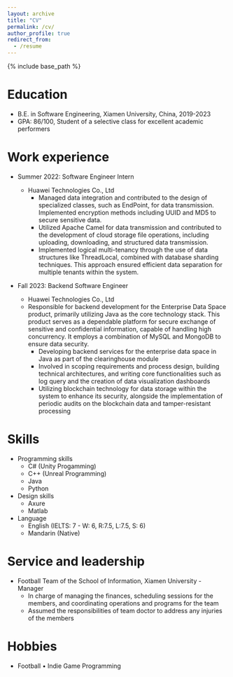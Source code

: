 ```yaml
---
layout: archive
title: "CV"
permalink: /cv/
author_profile: true
redirect_from:
  - /resume
---
```


{% include base_path %}

Education
======
* B.E. in Software Engineering, Xiamen University, China, 2019-2023
* GPA: 86/100, Student of a selective class for excellent academic performers


Work experience
======
* Summer 2022: Software Engineer Intern
  * Huawei Technologies Co., Ltd
    *  Managed data integration and contributed to the design of specialized classes, such as EndPoint, for data transmission. Implemented encryption methods including UUID and MD5 to secure sensitive data.
    *	Utilized Apache Camel for data transmission and contributed to the development of cloud storage file operations, including uploading, downloading, and structured data transmission.
    *	Implemented logical multi-tenancy through the use of data structures like ThreadLocal, combined with database sharding techniques. This approach ensured efficient data separation for multiple tenants within the system.


* Fall 2023: Backend Software Engineer 
  * Huawei Technologies Co., Ltd
  * Responsible for backend development for the Enterprise Data Space product, primarily utilizing Java as the core technology stack.  This product serves as a dependable platform for secure exchange of sensitive and confidential information, capable of handling high concurrency.  It employs a combination of MySQL and MongoDB to ensure data security.
    *	Developing backend services for the enterprise data space in Java as part of the clearinghouse module
    *	Involved in scoping requirements and process design, building technical architectures, and writing core functionalities such as log query and the creation of data visualization dashboards
    *	Utilizing blockchain technology for data storage within the system to enhance its security, alongside the implementation of periodic audits on the blockchain data and tamper-resistant processing

  
Skills
======
* Programming skills
  * C# (Unity Progamming)
  * C++ (Unreal Programming)
  * Java
  * Python
* Design skills
  * Axure
  * Matlab
* Language
  *  English (IELTS: 7 - W: 6, R:7.5, L:7.5, S: 6)
  *  Mandarin (Native)


  
Service and leadership
======
* Football Team of the School of Information, Xiamen University - Manager
  * In charge of managing the finances, scheduling sessions for the members, and coordinating operations 
and programs for the team
  * Assumed the responsibilities of team doctor to address any injuries of the members
 


Hobbies
=====
* Football • Indie Game Programming
